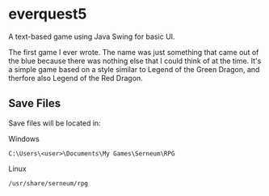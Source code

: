 everquest5
==========

A text-based game using Java Swing for basic UI.

The first game I ever wrote. The name was just something that came out of the blue because there was nothing else that I
could think of at the time. It's a simple game based on a style similar to Legend of the Green Dragon, and therfore also
Legend of the Red Dragon.

Save Files
----------
Save files will be located in:

Windows 
```
C:\Users\<user>\Documents\My Games\Serneum\RPG
```

Linux
```
/usr/share/serneum/rpg
```
